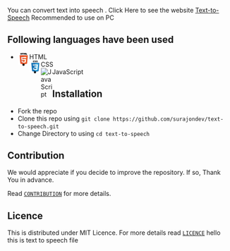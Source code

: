 You can convert text into speech . Click Here to see the website [Text-to-Speech](https://text-to-speeech.netlify.app/)
Recommended to use on PC

## Following languages have been used
- <img align="left" alt="HTML5" width="26px" src="https://raw.githubusercontent.com/github/explore/80688e429a7d4ef2fca1e82350fe8e3517d3494d/topics/html/html.png" /> HTML
- <img align="left" alt="CSS3" width="26px" src="https://raw.githubusercontent.com/github/explore/80688e429a7d4ef2fca1e82350fe8e3517d3494d/topics/css/css.png" /> CSS
- <img align="left" alt="JavaScript" width="26px" src="https://user-images.githubusercontent.com/103241090/196514334-ec7b8e82-695a-4107-8faf-441e34cf1062.png" /> JavaScript

## Installation 
- Fork the repo
- Clone this repo using `git clone https://github.com/surajondev/text-to-speech.git`
- Change Directory to using `cd text-to-speech`


## Contribution
We would appreciate if you decide to improve the repository.
If so, Thank You in advance.

Read [`CONTRIBUTION`](https://github.com/surajondev/text-to-speech/blob/master/CONTRIBUTION.md) for more details.

## Licence
This is distributed under MIT Licence. For more details read [`LICENCE`](https://github.com/surajondev/text-to-speech/blob/master/LICENSE)
 hello this is text to speech file